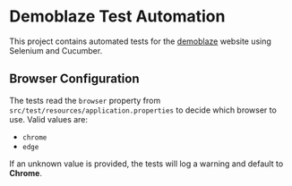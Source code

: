 # Demoblaze Test Automation

This project contains automated tests for the [demoblaze](https://www.demoblaze.com) website using Selenium and Cucumber.

## Browser Configuration

The tests read the `browser` property from `src/test/resources/application.properties` to decide which browser to use. Valid values are:

- `chrome`
- `edge`

If an unknown value is provided, the tests will log a warning and default to **Chrome**.
